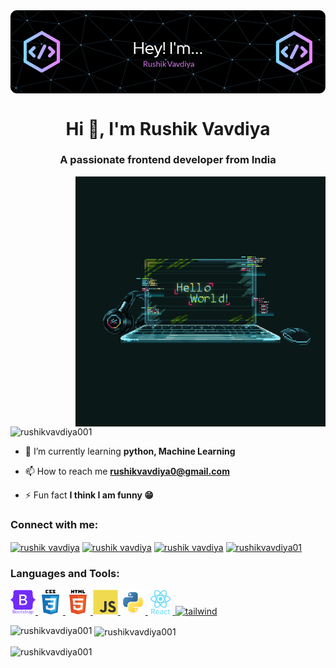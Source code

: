 <img align = "center" alt = "RushimVavdiya" src = "https://github.com/rushik-vavdiya/rushik-vavdiya/blob/main/github-header-image%20(1).png" />
<h1 align="center">Hi 👋, I'm Rushik Vavdiya</h1>
<h3 align="center">A passionate frontend developer from India</h3>
<img align = "right" alt = "coding" width = "400" src = "https://github.com/rushik-vavdiya/rushik-vavdiya/blob/main/coding.gif">
<p align="left"> <img src="https://komarev.com/ghpvc/?username=rushikvavdiya001&label=Profile%20views&color=0e75b6&style=flat" alt="rushikvavdiya001" /> </p>

- 🌱 I’m currently learning **python, Machine Learning**

- 📫 How to reach me **rushikvavdiya0@gmail.com**

- ⚡ Fun fact **I think I am funny 😁**

<h3 align="left">Connect with me:</h3>
<p align="left">
<a href="https://linkedin.com/in/rushik vavdiya" target="blank"><img align="center" src="https://raw.githubusercontent.com/rahuldkjain/github-profile-readme-generator/master/src/images/icons/Social/linked-in-alt.svg" alt="rushik vavdiya" height="30" width="40" /></a>
<a href="https://kaggle.com/rushik vavdiya" target="blank"><img align="center" src="https://raw.githubusercontent.com/rahuldkjain/github-profile-readme-generator/master/src/images/icons/Social/kaggle.svg" alt="rushik vavdiya" height="30" width="40" /></a>
<a href="https://fb.com/rushik vavdiya" target="blank"><img align="center" src="https://raw.githubusercontent.com/rahuldkjain/github-profile-readme-generator/master/src/images/icons/Social/facebook.svg" alt="rushik vavdiya" height="30" width="40" /></a>
<a href="https://instagram.com/rushikvavdiya01" target="blank"><img align="center" src="https://raw.githubusercontent.com/rahuldkjain/github-profile-readme-generator/master/src/images/icons/Social/instagram.svg" alt="rushikvavdiya01" height="30" width="40" /></a>
</p>

<h3 align="left">Languages and Tools:</h3>
<p align="left"> <a href="https://getbootstrap.com" target="_blank" rel="noreferrer"> <img src="https://raw.githubusercontent.com/devicons/devicon/master/icons/bootstrap/bootstrap-plain-wordmark.svg" alt="bootstrap" width="40" height="40"/> </a> <a href="https://www.w3schools.com/css/" target="_blank" rel="noreferrer"> <img src="https://raw.githubusercontent.com/devicons/devicon/master/icons/css3/css3-original-wordmark.svg" alt="css3" width="40" height="40"/> </a> <a href="https://www.w3.org/html/" target="_blank" rel="noreferrer"> <img src="https://raw.githubusercontent.com/devicons/devicon/master/icons/html5/html5-original-wordmark.svg" alt="html5" width="40" height="40"/> </a> <a href="https://developer.mozilla.org/en-US/docs/Web/JavaScript" target="_blank" rel="noreferrer"> <img src="https://raw.githubusercontent.com/devicons/devicon/master/icons/javascript/javascript-original.svg" alt="javascript" width="40" height="40"/> </a> <a href="https://www.python.org" target="_blank" rel="noreferrer"> <img src="https://raw.githubusercontent.com/devicons/devicon/master/icons/python/python-original.svg" alt="python" width="40" height="40"/> </a> <a href="https://reactjs.org/" target="_blank" rel="noreferrer"> <img src="https://raw.githubusercontent.com/devicons/devicon/master/icons/react/react-original-wordmark.svg" alt="react" width="40" height="40"/> </a> <a href="https://tailwindcss.com/" target="_blank" rel="noreferrer"> <img src="https://www.vectorlogo.zone/logos/tailwindcss/tailwindcss-icon.svg" alt="tailwind" width="40" height="40"/> </a> </p>

<p><img align="left" src="https://github-readme-stats.vercel.app/api/top-langs?username=rushikvavdiya001&show_icons=true&locale=en&layout=compact" alt="rushikvavdiya001" /></p>

<p>&nbsp;<img align="center" src="https://github-readme-stats.vercel.app/api?username=rushikvavdiya001&show_icons=true&locale=en" alt="rushikvavdiya001" /></p>

<p><img align="center" src="https://github-readme-streak-stats.herokuapp.com/?user=rushikvavdiya001&" alt="rushikvavdiya001" ></p>
